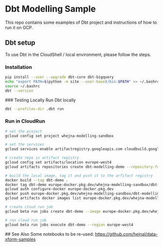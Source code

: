 # Dbt Modelling Sample
This repo contains some examples of Dbt project and instructions of how to run it on GCP.

## Dbt setup
To use Dbt in the CloudShell / local environment, please follow the steps.

### Installation
```bash
pip install --user --upgrade dbt-core dbt-bigquery
echo "export PATH=$(python -m site --user-base)/bin:$PATH" >> ~/.bashrc
source ~/.bashrc
dbt --version
```

### Testing Locally
Run Dbt locally
```bash
dbt --profiles-dir .dbt run
```

### Run in CloudRun
```bash
# set the project
gcloud config set project whejna-modelling-sandbox

# set the services
gcloud services enable artifactregistry.googleapis.com cloudbuild.googleapis.com datacatalog.googleapis.com datalineage.googleapis.com run.googleapis.com

# create repo in artifact registry
gcloud config set artifacts/location europe-west4
gcloud artifacts repositories create dbt-modelling-demo --repository-format=docker

# build the local image, tag it and push it to the arfifact registry
docker build --tag dbt-demo .
docker tag dbt-demo europe-docker.pkg.dev/whejna-modelling-sandbox/dbt-modelling-demo/dbt-on-cloud-run-demo
gcloud auth configure-docker europe-docker.pkg.dev
docker push europe-docker.pkg.dev/whejna-modelling-sandbox/dbt-modelling-demo/dbt-on-cloud-run-demo
gcloud artifacts docker images list europe-docker.pkg.dev/whejna-modelling-sandbox/dbt-modelling-demo/dbt-on-cloud-run-demo --include-tags

# create cloud run job
gcloud beta run jobs create dbt-demo --image europe-docker.pkg.dev/whejna-modelling-sandbox/dbt-modelling-demo/dbt-on-cloud-run-demo --region europe-west4 --command dbt --args='--profiles-dir' --args='.dbt' --args='run'

# run cloud run job
gcloud beta run jobs execute dbt-demo --region europe-west4
```

## See Also
Some notebooks to be re-used: https://github.com/hejnal/data-xform-samples
